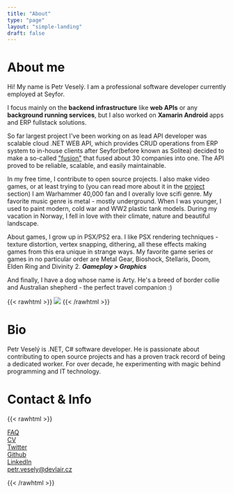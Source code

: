 ```yaml
---
title: "About"
type: "page"
layout: "simple-landing"
draft: false
---
```

# About me

Hi! My name is Petr Veselý. I am a professional software developer currently employed at Seyfor. 

I focus mainly on the **backend infrastructure** like **web APIs** or any **background running services**, but I also worked on **Xamarin Android** apps and ERP fullstack solutions.

So far largest project I've been working on as lead API developer was scalable cloud .NET WEB API, which provides CRUD operations from ERP system to in-house clients after Seyfor(before known as Solitea) decided to make a so-called ["fusion"](https://forbes.cz/obri-fuze-martina-ciglera-brnenska-solitea-spoji-30-firem-do-dvoumiliardoveho-kolosu/) that fused about 30 companies into one. The API proved to be reliable, scalable, and easily maintainable.

In my free time, I contribute to open source projects. I also make video games, or at least trying to (you can read more about it in the [project](/projects) section) I am Warhammer 40,000 fan and I overally love scifi genre. My favorite music genre is metal - mostly underground. When I was younger, I used to paint modern, cold war and WW2 plastic tank models. During my vacation in Norway, I fell in love with their climate, nature and beautiful landscape.

About games, I grow up in PSX/PS2 era. I like PSX rendering techniques - texture distortion, vertex snapping, dithering, all these effects making games from this era unique in strange ways. My favorite game series or games in no particular order are Metal Gear, Bioshock, Stellaris, Doom, Elden Ring and Divinity 2. ***Gameplay > Graphics***

And finally, I have a dog whose name is Arty. He's a breed of border collie and Australian shepherd - the perfect travel companion :)

{{< rawhtml >}}
    <img src="/arty_.jpg" class="rounded mx-auto d-block" style="max-width:50%;"></img>
{{< /rawhtml >}}

# Bio

Petr Veselý is .NET, C# software developer. He is passionate about contributing to open source projects and has a proven track record of being a dedicated worker. For over decade, he experimenting with magic behind programming and IT technology.

# Contact & Info
{{< rawhtml >}}
<ul style="list-style-type: none; padding:0;">
<li><a href="/faq"><i data-feather="help-circle"></i> FAQ</a></li>
<li><a href="/cv"><i data-feather="file-text"></i> CV</a></li>
<li><a href="https://twitter.com/happy_peter6"><i data-feather="twitter"></i> Twitter</a></li>
<li><a href="https://github.com/Veslo5"><i data-feather="github"></i> Github</a></li>
<li><a href="https://www.linkedin.com/in/petr-vesel%C3%BD-35519316a/"><i data-feather="linkedin"></i> LinkedIn</a></li>
<li><a href="mailto:petr.vesely@devlair.cz"><i data-feather="mail"></i> petr.vesely@devlair.cz</a></li>
</ul>
{{< /rawhtml >}}

